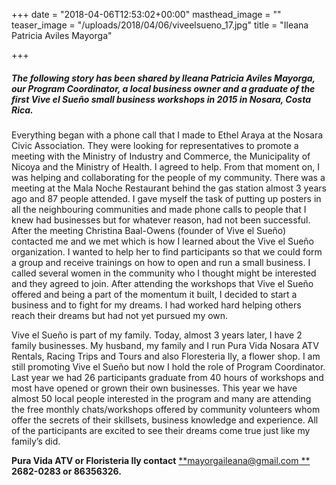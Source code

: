 +++
date = "2018-04-06T12:53:02+00:00"
masthead_image = ""
teaser_image = "/uploads/2018/04/06/viveelsueno_17.jpg"
title = "Ileana Patricia Aviles Mayorga"

+++
##### **The following story has been shared by Ileana Patricia Aviles Mayorga, our Program Coordinator, a local business owner and a graduate of the first Vive el Sueño small business workshops in 2015 in Nosara, Costa Rica.**
  
Everything began with a phone call that I made to Ethel Araya at the Nosara Civic Association. They were looking for representatives to promote a meeting with the Ministry of Industry and Commerce, the Municipality of Nicoya and the Ministry of Health. I agreed to help. From that moment on, I was helping and collaborating for the people of my community. There was a meeting at the Mala Noche Restaurant behind the gas station almost 3 years ago and 87 people attended. I gave myself the task of putting up posters in all the neighbouring communities and made phone calls to people that I knew had businesses but for whatever reason, had not been successful. After the meeting Christina Baal-Owens (founder of Vive el Sueño) contacted me and we met which is how I learned about the Vive el Sueño organization. I wanted to help her to find participants so that we could form a group and receive trainings on how to open and run a small business. I called several women in the community who I thought might be interested and they agreed to join. After attending the workshops that Vive el Sueño offered and being a part of the momentum it built, I decided to start a business and to fight for my dreams. I had worked hard helping others reach their dreams but had not yet pursued my own.

Vive el Sueño is part of my family. Today, almost 3 years later, I have 2 family businesses. My husband, my family and I run Pura Vida Nosara ATV Rentals, Racing Trips and Tours and also Floresteria Ily, a flower shop. I am still promoting Vive el Sueño but now I hold the role of Program Coordinator. Last year we had 26 participants graduate from 40 hours of workshops and most have opened or grown their own businesses. This year we have almost 50 local people interested in the program and many are attending the free monthly chats/workshops offered by community volunteers whom offer the secrets of their skillsets, business knowledge and experience. All of the participants are excited to see their dreams come true just like my family’s did.

**Pura Vida ATV or Floristeria Ily contact** [**mayorgaileana@gmail.com **](mailto:mayorgaileana@gmail.com)  
**2682-0283 or 86356326.**